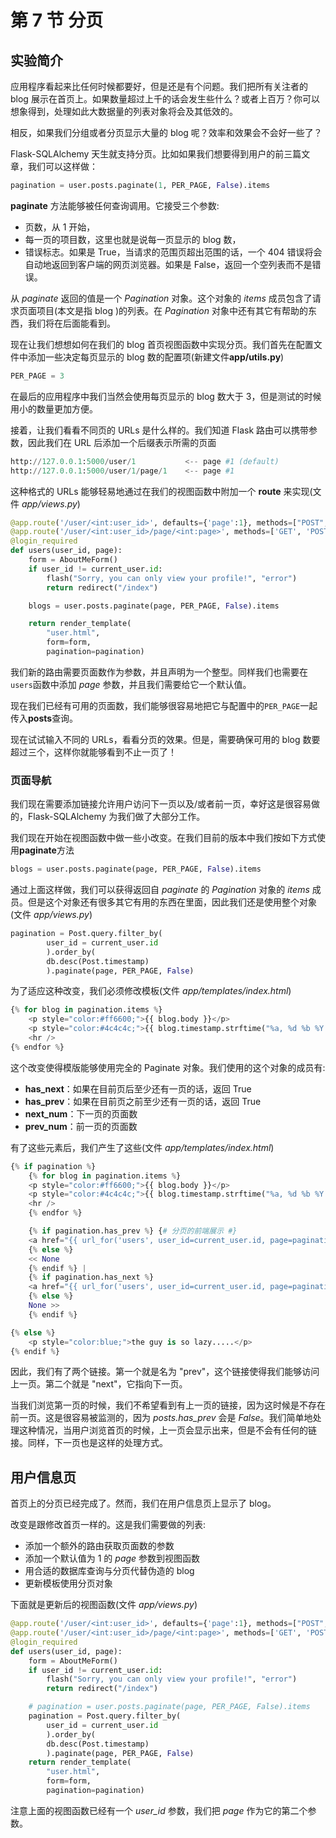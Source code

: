 # 第 7 节 分页

## 实验简介

应用程序看起来比任何时候都要好，但是还是有个问题。我们把所有关注者的 blog 展示在首页上。如果数量超过上千的话会发生些什么？或者上百万？你可以想象得到，处理如此大数据量的列表对象将会及其低效的。

相反，如果我们分组或者分页显示大量的 blog 呢？效率和效果会不会好一些了？

Flask-SQLAlchemy 天生就支持分页。比如如果我们想要得到用户的前三篇文章，我们可以这样做：

```py
pagination = user.posts.paginate(1, PER_PAGE, False).items 
```

**paginate** 方法能够被任何查询调用。它接受三个参数:

*   页数，从 1 开始，
*   每一页的项目数，这里也就是说每一页显示的 blog 数，
*   错误标志。如果是 True，当请求的范围页超出范围的话，一个 404 错误将会自动地返回到客户端的网页浏览器。如果是 False，返回一个空列表而不是错误。

从 *paginate* 返回的值是一个 *Pagination* 对象。这个对象的 *items* 成员包含了请求页面项目(本文是指 blog )的列表。在 *Pagination* 对象中还有其它有帮助的东西，我们将在后面能看到。

现在让我们想想如何在我们的 blog 首页视图函数中实现分页。我们首先在配置文件中添加一些决定每页显示的 blog 数的配置项(新建文件**app/utils.py**)

```py
PER_PAGE = 3 
```

在最后的应用程序中我们当然会使用每页显示的 blog 数大于 3，但是测试的时候用小的数量更加方便。

接着，让我们看看不同页的 URLs 是什么样的。我们知道 Flask 路由可以携带参数，因此我们在 URL 后添加一个后缀表示所需的页面

```py
http://127.0.0.1:5000/user/1           <-- page #1 (default)
http://127.0.0.1:5000/user/1/page/1    <-- page #1 
```

这种格式的 URLs 能够轻易地通过在我们的视图函数中附加一个 **route** 来实现(文件 *app/views.py*)

```py
@app.route('/user/<int:user_id>', defaults={'page':1}, methods=["POST", "GET"])
@app.route('/user/<int:user_id>/page/<int:page>', methods=['GET', 'POST'])
@login_required
def users(user_id, page):
    form = AboutMeForm()
    if user_id != current_user.id:
        flash("Sorry, you can only view your profile!", "error")
        return redirect("/index")

    blogs = user.posts.paginate(page, PER_PAGE, False).items

    return render_template(
        "user.html",
        form=form,
        pagination=pagination) 
```

我们新的路由需要页面数作为参数，并且声明为一个整型。同样我们也需要在`users`函数中添加 *page* 参数，并且我们需要给它一个默认值。

现在我们已经有可用的页面数，我们能够很容易地把它与配置中的`PER_PAGE`一起传入**posts**查询。

现在试试输入不同的 URLs，看看分页的效果。但是，需要确保可用的 blog 数要超过三个，这样你就能够看到不止一页了！

### 页面导航

我们现在需要添加链接允许用户访问下一页以及/或者前一页，幸好这是很容易做的，Flask-SQLAlchemy 为我们做了大部分工作。

我们现在开始在视图函数中做一些小改变。在我们目前的版本中我们按如下方式使用**paginate**方法

```py
blogs = user.posts.paginate(page, PER_PAGE, False).items 
```

通过上面这样做，我们可以获得返回自 *paginate* 的 *Pagination* 对象的 *items* 成员。但是这个对象还有很多其它有用的东西在里面，因此我们还是使用整个对象(文件 *app/views.py*)

```py
pagination = Post.query.filter_by(
        user_id = current_user.id
        ).order_by(
        db.desc(Post.timestamp) 
        ).paginate(page, PER_PAGE, False) 
```

为了适应这种改变，我们必须修改模板(文件 *app/templates/index.html*)

```py
{% for blog in pagination.items %}
    <p style="color:#ff6600;">{{ blog.body }}</p>
    <p style="color:#4c4c4c;">{{ blog.timestamp.strftime("%a, %d %b %Y %H:%M:%S") }}</p>
    <hr />
{% endfor %} 
```

这个改变使得模版能够使用完全的 Paginate 对象。我们使用的这个对象的成员有:

*   **has_next**：如果在目前页后至少还有一页的话，返回 True
*   **has_prev**：如果在目前页之前至少还有一页的话，返回 True
*   **next_num**：下一页的页面数
*   **prev_num**：前一页的页面数

有了这些元素后，我们产生了这些(文件 *app/templates/index.html*)

```py
{% if pagination %}
    {% for blog in pagination.items %}
    <p style="color:#ff6600;">{{ blog.body }}</p>
    <p style="color:#4c4c4c;">{{ blog.timestamp.strftime("%a, %d %b %Y %H:%M:%S") }}</p>
    <hr />
    {% endfor %}

    {% if pagination.has_prev %} {# 分页的前端展示 #}
    <a href="{{ url_for('users', user_id=current_user.id, page=pagination.prev_num) }}"><< prev</a>
    {% else %}
    << None
    {% endif %} | 
    {% if pagination.has_next %}
    <a href="{{ url_for('users', user_id=current_user.id, page=pagination.next_num) }}">next >></a>
    {% else %}
    None >>
    {% endif %}

{% else %}
    <p style="color:blue;">the guy is so lazy.....</p>
{% endif %} 
```

因此，我们有了两个链接。第一个就是名为 "prev"，这个链接使得我们能够访问上一页。第二个就是 "next"，它指向下一页。

当我们浏览第一页的时候，我们不希望看到有上一页的链接，因为这时候是不存在前一页。这是很容易被监测的，因为 *posts.has_prev* 会是 *False*。我们简单地处理这种情况，当用户浏览首页的时候，上一页会显示出来，但是不会有任何的链接。同样，下一页也是这样的处理方式。

## 用户信息页

首页上的分页已经完成了。然而，我们在用户信息页上显示了 blog。

改变是跟修改首页一样的。这是我们需要做的列表:

*   添加一个额外的路由获取页面数的参数
*   添加一个默认值为 1 的 *page* 参数到视图函数
*   用合适的数据库查询与分页代替伪造的 blog
*   更新模板使用分页对象

下面就是更新后的视图函数(文件 *app/views.py*)

```py
@app.route('/user/<int:user_id>', defaults={'page':1}, methods=["POST", "GET"])
@app.route('/user/<int:user_id>/page/<int:page>', methods=['GET', 'POST'])
@login_required
def users(user_id, page):
    form = AboutMeForm()
    if user_id != current_user.id:
        flash("Sorry, you can only view your profile!", "error")
        return redirect("/index")

    # pagination = user.posts.paginate(page, PER_PAGE, False).items
    pagination = Post.query.filter_by(
        user_id = current_user.id
        ).order_by(
        db.desc(Post.timestamp) 
        ).paginate(page, PER_PAGE, False)
    return render_template(
        "user.html",
        form=form,
        pagination=pagination) 
```

注意上面的视图函数已经有一个 *user_id* 参数，我们把 *page* 作为它的第二个参数。